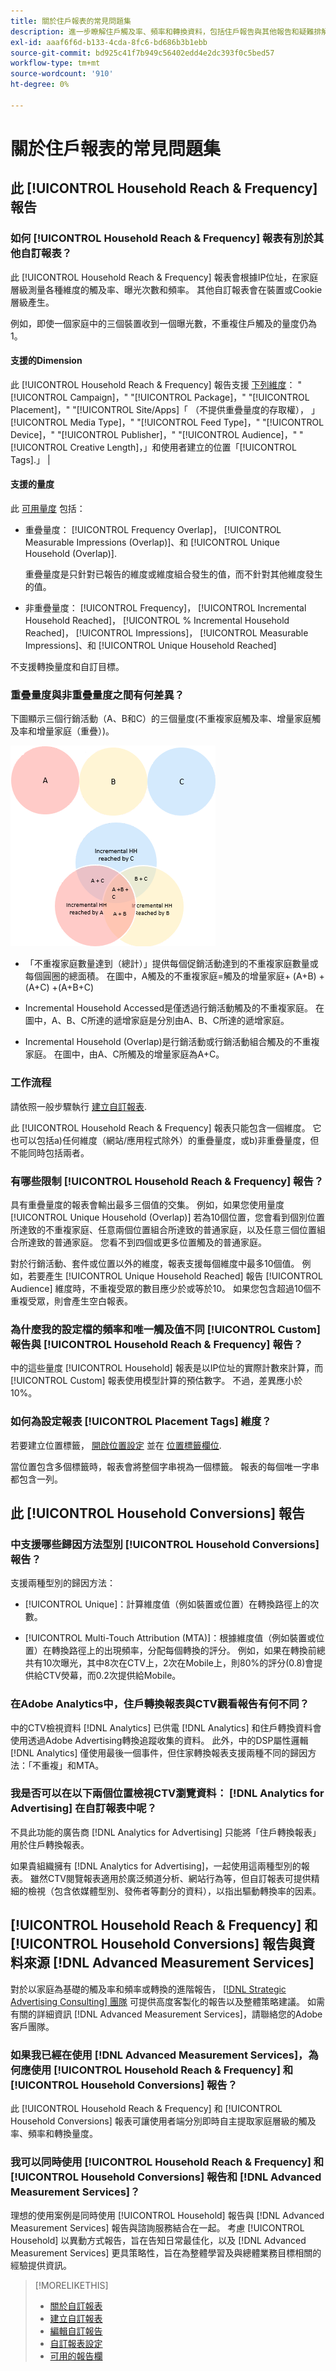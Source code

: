 ```yaml
---
title: 關於住戶報表的常見問題集
description: 進一步瞭解住戶觸及率、頻率和轉換資料，包括住戶報告與其他報告和疑難排解的差異。
exl-id: aaaf6f6d-b133-4cda-8fc6-bd686b3b1ebb
source-git-commit: bd925c41f7b949c56402edd4e2dc393f0c5bed57
workflow-type: tm+mt
source-wordcount: '910'
ht-degree: 0%

---
```


# 關於住戶報表的常見問題集

## 此 [!UICONTROL Household Reach & Frequency] 報告

### 如何 [!UICONTROL Household Reach & Frequency] 報表有別於其他自訂報表？

此 [!UICONTROL Household Reach & Frequency] 報表會根據IP位址，在家庭層級測量各種維度的觸及率、曝光次數和頻率。 其他自訂報表會在裝置或Cookie層級產生。

例如，即使一個家庭中的三個裝置收到一個曝光數，不重複住戶觸及的量度仍為1。

#### 支援的Dimension

此 [!UICONTROL Household Reach & Frequency] 報告支援 [下列維度](/help/dsp/reports/report-columns.md)： &quot;[!UICONTROL Campaign]，&quot; &quot;[!UICONTROL Package]，&quot; &quot;[!UICONTROL Placement]，&quot; &quot;[!UICONTROL Site/Apps]「 （不提供重疊量度的存取權）， 」[!UICONTROL Media Type]，&quot; &quot;[!UICONTROL Feed Type]，&quot; &quot;[!UICONTROL Device]，&quot; &quot;[!UICONTROL Publisher]，&quot; &quot;[!UICONTROL Audience]，&quot; &quot;[!UICONTROL Creative Length]，」和使用者建立的位置「[!UICONTROL Tags].」 |

#### 支援的量度

此 [可用量度](/help/dsp/reports/report-columns.md) 包括：

* 重疊量度： [!UICONTROL Frequency Overlap]， [!UICONTROL Measurable Impressions (Overlap)]、和 [!UICONTROL Unique Household (Overlap)].

  重疊量度是只針對已報告的維度或維度組合發生的值，而不針對其他維度發生的值。 <!-- For example, it might show the ?? -->

* 非重疊量度： [!UICONTROL Frequency]， [!UICONTROL Incremental Household Reached]， [!UICONTROL % Incremental Household Reached]， [!UICONTROL Impressions]， [!UICONTROL Measurable Impressions]、和 [!UICONTROL Unique Household Reached]

不支援轉換量度和自訂目標。

### 重疊量度與非重疊量度之間有何差異？

下圖顯示三個行銷活動（A、B和C）的三個量度(不重複家庭觸及率、增量家庭觸及率和增量家庭（重疊）)。

![住家重疊量度的插圖](/help/dsp/assets/household-overlap-metrics-illustration.png "住家重疊量度的插圖")

* 「不重複家庭數量達到（總計）」提供每個促銷活動達到的不重複家庭數量或每個圓圈的總面積。 在圖中，A觸及的不重複家庭=觸及的增量家庭+ (A+B) + (A+C) +(A+B+C)

* Incremental Household Accessed是僅透過行銷活動觸及的不重複家庭。 在圖中，A、B、C所達的遞增家庭是分別由A、B、C所達的遞增家庭。

* Incremental Household (Overlap)是行銷活動或行銷活動組合觸及的不重複家庭。 在圖中，由A、C所觸及的增量家庭為A+C。

### 工作流程

請依照一般步驟執行 [建立自訂報表](report-create.md).

此 [!UICONTROL Household Reach & Frequency] 報表只能包含一個維度。 它也可以包括a)任何維度（網站/應用程式除外）的重疊量度，或b)非重疊量度，但不能同時包括兩者。

### 有哪些限制 [!UICONTROL Household Reach & Frequency] 報告？

具有重疊量度的報表會輸出最多三個值的交集。 例如，如果您使用量度 [!UICONTROL Unique Household (Overlap)] 若為10個位置，您會看到個別位置所達致的不重複家庭、任意兩個位置組合所達致的普通家庭，以及任意三個位置組合所達致的普通家庭。 您看不到四個或更多位置觸及的普通家庭。

對於行銷活動、套件或位置以外的維度，報表支援每個維度中最多10個值。 例如，若要產生 [!UICONTROL Unique Household Reached] 報告 [!UICONTROL Audience] 維度時，不重複受眾的數目應少於或等於10。 如果您包含超過10個不重複受眾，則會產生空白報表。

### 為什麼我的設定檔的頻率和唯一觸及值不同 [!UICONTROL Custom] 報告與 [!UICONTROL Household Reach & Frequency] 報告？

中的這些量度 [!UICONTROL Household] 報表是以IP位址的實際計數來計算，而 [!UICONTROL Custom] 報表使用模型計算的預估數字。 不過，差異應小於10%。

### 如何為設定報表 [!UICONTROL Placement Tags] 維度？

若要建立位置標籤， [開啟位置設定](/help/dsp/campaign-management/placements/placement-edit.md) 並在 [位置標籤欄位](/help/dsp/campaign-management/placements/placement-settings.md).

當位置包含多個標籤時，報表會將整個字串視為一個標籤。 報表的每個唯一字串都包含一列。

## 此 [!UICONTROL Household Conversions] 報告

### 中支援哪些歸因方法型別 [!UICONTROL Household Conversions] 報告？

支援兩種型別的歸因方法：

* [!UICONTROL Unique]：計算維度值（例如裝置或位置）在轉換路徑上的次數。

* [!UICONTROL Multi-Touch Attribution (MTA)]：根據維度值（例如裝置或位置）在轉換路徑上的出現頻率，分配每個轉換的評分。 例如，如果在轉換前總共有10次曝光，其中8次在CTV上，2次在Mobile上，則80%的評分(0.8)會提供給CTV熒幕，而0.2次提供給Mobile。

### 在Adobe Analytics中，住戶轉換報表與CTV觀看報告有何不同？

中的CTV檢視資料 [!DNL Analytics] 已供電 [!DNL Analytics] 和住戶轉換資料會使用透過Adobe Advertising轉換追蹤收集的資料。 此外，中的DSP屬性邏輯 [!DNL Analytics] 僅使用最後一個事件，但住家轉換報表支援兩種不同的歸因方法：「不重複」和MTA。

### 我是否可以在以下兩個位置檢視CTV瀏覽資料： [!DNL Analytics for Advertising] 在自訂報表中呢？

不具此功能的廣告商 [!DNL Analytics for Advertising] 只能將「住戶轉換報表」用於住戶轉換報表。

如果貴組織擁有 [!DNL Analytics for Advertising]，一起使用這兩種型別的報表。 雖然CTV閱覽報表適用於廣泛頻道分析、網站行為等，但自訂報表可提供精細的檢視（包含依媒體型別、發佈者等劃分的資料），以指出驅動轉換率的因素。

## [!UICONTROL Household Reach & Frequency] 和 [!UICONTROL Household Conversions] 報告與資料來源 [!DNL Advanced Measurement Services]

對於以家庭為基礎的觸及率和頻率或轉換的進階報告， [[!DNL Strategic Advertising Consulting] 團隊](/help/dsp/introduction/advanced-measurement-services.md) 可提供高度客製化的報告以及整體策略建議。 如需有關的詳細資訊 [!DNL Advanced Measurement Services]，請聯絡您的Adobe客戶團隊。

### 如果我已經在使用 [!DNL Advanced Measurement Services]，為何應使用 [!UICONTROL Household Reach & Frequency] 和 [!UICONTROL Household Conversions] 報告？

此 [!UICONTROL Household Reach & Frequency] 和 [!UICONTROL Household Conversions] 報表可讓使用者端分別即時自主提取家庭層級的觸及率、頻率和轉換量度。

### 我可以同時使用 [!UICONTROL Household Reach & Frequency] 和 [!UICONTROL Household Conversions] 報告和 [!DNL Advanced Measurement Services]？

理想的使用案例是同時使用 [!UICONTROL Household] 報告與 [!DNL Advanced Measurement Services] 報告與諮詢服務結合在一起。 考慮 [!UICONTROL Household] 以異動方式報告，旨在告知日常最佳化，以及 [!DNL Advanced Measurement Services] 更具策略性，旨在為整體學習及與總體業務目標相關的經驗提供資訊。

>[!MORELIKETHIS]
>
>* [關於自訂報表](/help/dsp/reports/report-about.md)
>* [建立自訂報表](/help/dsp/reports/report-create.md)
>* [編輯自訂報告](/help/dsp/reports/report-edit.md)
>* [自訂報表設定](/help/dsp/reports/report-settings.md)
>* [可用的報告欄](/help/dsp/reports/report-columns.md)
